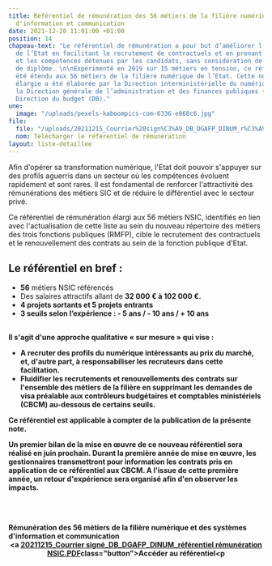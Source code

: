 ```yaml
---
title: Référentiel de rémunération des 56 métiers de la filière numérique et des systèmes
  d'information et communication
date: 2021-12-20 11:01:00 +01:00
position: 14
chapeau-text: "Le référentiel de rémunération a pour but d’améliorer l’attractivité
  de l’Etat en facilitant le recrutement de contractuels et en prenant en compte l’expertise
  et les compétences détenues par les candidats, sans considération de leur niveau
  de diplôme. \n\nExpérimenté en 2019 sur 15 métiers en tension, ce référentiel a
  été étendu aux 56 métiers de la filière numérique de l’Etat. Cette nouvelle version
  élargie a été élaborée par la Direction interministérielle du numérique (DINUM),
  la Direction générale de l’administration et des finances publiques (DGAFP) et la
  Direction du budget (DB)."
une:
  image: "/uploads/pexels-kaboompics-com-6336-e068c6.jpg"
file:
  file: "/uploads/20211215_Courrier%20sign%C3%A9_DB_DGAFP_DINUM_r%C3%A9f%C3%A9rentiel%20r%C3%A9mun%C3%A9ration%20NSIC-65b916.PDF"
  nom: Télécharger le référentiel de rémunération
layout: liste-detaillee
---
```


Afin d'opérer sa transformation numérique, l'Etat doit pouvoir s'appuyer sur des profils aguerris dans un secteur où les compétences évoluent rapidement et sont rares. Il est fondamental de renforcer l'attractivité des rémunérations des métiers SIC et de réduire le différentiel avec le secteur privé.

Ce référentiel de rémunération élargi aux 56 métiers NSIC, identifiés en lien avec l'actualisation de cette liste au sein du nouveau répertoire des métiers des trois fonctions publiques (RMFP), cible le recrutement des contractuels et le renouvellement des contrats au sein de la fonction publique d'Etat.

<div class="noir encadre" style="margin-bottom:30px;"><h2 class="h3">Le référentiel en bref :</h2>
<p><ul><li><b>56</b> métiers NSIC référencés</li>
<li>Des salaires attractifs allant de <b>32 000 € à 102 000 €.</li>
<li><b>4 projets sortants et 5 projets entrants</b></li>
<li><b>3 seuils selon l’expérience : - 5 ans / - 10 ans / + 10 ans</b></li></ul></p></div>

Il s'agit d'une approche qualitative « sur mesure » qui vise :

* A recruter des profils du numérique intéressants au prix du marché, et, d'autre part, à responsabiliser les recruteurs dans cette facilitation. 
* Fluidifier les recrutements et renouvellements des contrats sur l'ensemble des métiers de la filière en supprimant les demandes de visa préalable aux contrôleurs budgétaires et comptables ministériels (CBCM) au-dessous de certains seuils.

Ce référentiel est applicable à compter de la publication de la présente note.

Un premier bilan de la mise en œuvre de ce nouveau référentiel sera réalisé en juin prochain. Durant la première année de mise en œuvre, les gestionnaires transmettront pour information les contrats pris en application de ce référentiel aux CBCM. A l'issue de cette première année, un retour d'expérience sera organisé afin d'en observer les impacts.

<br> <br> <div class="panel"> <b>Rémunération des 56 métiers de la filière numérique et des systèmes d'information et communication</b> <div align="center"><a [20211215_Courrier signé_DB_DGAFP_DINUM_référentiel rémunération NSIC.PDF](/uploads/20211215_Courrier%20sign%C3%A9_DB_DGAFP_DINUM_r%C3%A9f%C3%A9rentiel%20r%C3%A9mun%C3%A9ration%20NSIC.PDF)class="button"><b>Accéder au référentiel</b></a><p </div>